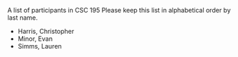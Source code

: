 A list of participants in CSC 195
Please keep this list in alphabetical order by last name.
- Harris, Christopher
- Minor, Evan
- Simms, Lauren
